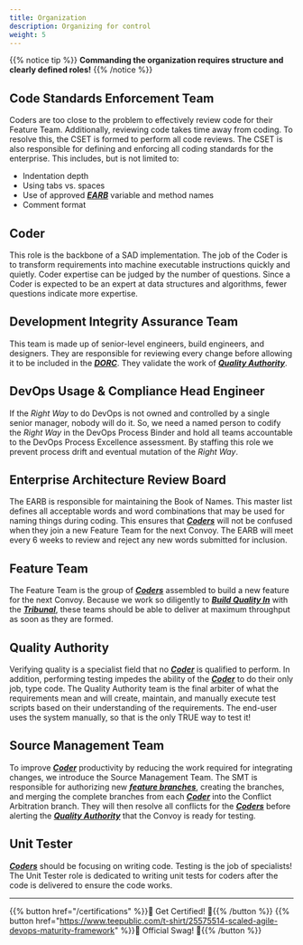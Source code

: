```yaml
---
title: Organization
description: Organizing for control
weight: 5
---
```


{{% notice tip %}}
**Commanding the organization requires structure and clearly defined roles!**
{{% /notice %}}

## Code Standards Enforcement Team

Coders are too close to the problem to effectively review code for their Feature Team. Additionally, reviewing code takes time away from coding. To resolve this, the CSET is formed to perform all code reviews. The CSET is also responsible for defining and enforcing all coding standards for the enterprise. This includes, but is not limited to:

* Indentation depth
* Using tabs vs. spaces
* Use of approved *[**EARB**](#enterprise-architecture-review-board)* variable and method names
* Comment format
  
## Coder

This role is the backbone of a SAD implementation. The job of the Coder is to transform requirements into machine executable instructions quickly and quietly. Coder expertise can be judged by the number of questions. Since a Coder is expected to be an expert at data structures and algorithms, fewer questions indicate more expertise.

## Development Integrity Assurance Team

This team is made up of senior-level engineers, build engineers, and designers. They are responsible for reviewing every change before allowing it to be included in the *[**DORC**](/release-convoy/)*. They validate the work of *[**Quality Authority**](#quality-authority)*.  

## DevOps Usage & Compliance Head Engineer

If the *Right Way* to do DevOps is not owned and controlled by a single senior manager, nobody will do it. So, we need a named person to codify the *Right Way* in the DevOps Process Binder and hold all teams accountable to the DevOps Process Excellence assessment. By staffing this role we prevent process drift and eventual mutation of the *Right Way*.

## Enterprise Architecture Review Board

The EARB is responsible for maintaining the Book of Names. This master list defines all acceptable words and word combinations that may be used for naming things during coding. This ensures that *[**Coders**](/organization/#coder)* will not be confused when they join a new Feature Team for the next Convoy. The EARB will meet every 6 weeks to review and reject any new words submitted for inclusion.

## Feature Team

The Feature Team is the group of *[**Coders**](/organization/#coder)* assembled to build a new feature for the next Convoy. Because we work so diligently to *[**Build Quality In**](/principles/#build-quality-in)* with the *[**Tribunal**](/release-convoy/#tribunal)*, these teams should be able to deliver at maximum throughput as soon as they are formed.

## Quality Authority

Verifying quality is a specialist field that no *[**Coder**](#coder)* is qualified to perform. In addition, performing testing impedes the ability of the *[**Coder**](#coder)* to do their only job, type code. The Quality Authority team is the final arbiter of what the requirements mean and will create, maintain, and manually execute test scripts based on their understanding of the requirements. The end-user uses the system manually, so that is the only TRUE way to test it!

## Source Management Team

To improve *[**Coder**](#coder)* productivity by reducing the work required for integrating changes, we introduce the Source Management Team. The SMT is responsible for authorizing new *[**feature branches**](/practices/#fractal-based-development)*, creating the branches, and merging the complete branches from each *[**Coder**](#coder)* into the Conflict Arbitration branch. They will then resolve all conflicts for the *[**Coders**](/organization/#coder)* before alerting the *[**Quality Authority**](#quality-authority)* that the Convoy is ready for testing.

## Unit Tester

*[**Coders**](#coder)* should be focusing on writing code. Testing is the job of specialists! The Unit Tester role is dedicated to writing unit tests for coders after the code is delivered to ensure the code works.

---

{{% button href="/certifications" %}}🏅 Get Certified! 🏅{{% /button %}}
{{% button href="https://www.teepublic.com/t-shirt/25575514-scaled-agile-devops-maturity-framework" %}}💸 Official Swag! 💸{{% /button %}}
